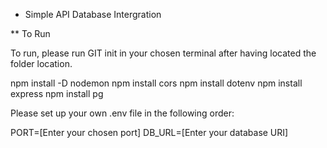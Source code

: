 * Simple API Database Intergration

** To Run

To run, please run GIT init in your chosen terminal after having located the folder location.

npm install -D nodemon
npm install cors
npm install dotenv
npm install express
npm install pg

Please set up your own .env file in the following order:

PORT=[Enter your chosen port]
DB_URL=[Enter your database URI]